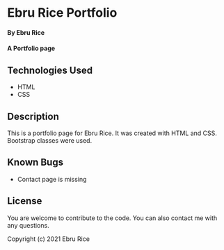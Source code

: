 # Ebru Rice Portfolio

#### By Ebru Rice

#### A Portfolio page 

## Technologies Used

* HTML
* CSS

## Description

This is a portfolio page for Ebru Rice. It was created with HTML and CSS. Bootstrap classes were used.  


## Known Bugs

* Contact page is missing

## License

You are welcome to contribute to the code. You can also contact me with any questions.

Copyright (c) 2021 Ebru Rice